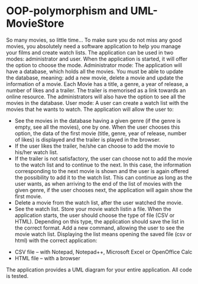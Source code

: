 # OOP-polymorphism and UML-MovieStore

So many movies, so little time… To make sure you do not miss any good movies, you absolutely need a
software application to help you manage your films and create watch lists. The application can be used
in two modes: administrator and user. When the application is started, it will offer the option to choose
the mode.
Administrator mode: The application will have a database, which holds all the movies. You must be
able to update the database, meaning: add a new movie, delete a movie and update the information of
a movie. Each Movie has a title, a genre, a year of release, a number of likes and a trailer. The trailer is
memorised as a link towards an online resource. The administrators will also have the option to see all
the movies in the database.
User mode: A user can create a watch list with the movies that he wants to watch. The application will
allow the user to:

- See the movies in the database having a given genre (if the genre is empty, see all the
movies), one by one. When the user chooses this option, the data of the first movie (title,
genre, year of release, number of likes) is displayed and the trailer is played in the browser.
- If the user likes the trailer, he/she can choose to add the movie to his/her watch list.
- If the trailer is not satisfactory, the user can choose not to add the movie to the watch list
and to continue to the next. In this case, the information corresponding to the next movie is
shown and the user is again offered the possibility to add it to the watch list. This can
continue as long as the user wants, as when arriving to the end of the list of movies with the
given genre, if the user chooses next, the application will again show the first movie.
- Delete a movie from the watch list, after the user watched the movie.
- See the watch list.  Store your movie watch listin a file. When the application starts, the user should choose the type of file (CSV or HTML). Depending on this type, the application should save the list in the correct format. Add a new command, allowing the user to see the movie watch list.
Displaying the list means opening the saved file (csv or html) with the correct application:
* CSV file – with Notepad, Notepad++, Microsoft Excel or OpenOffice Calc
* HTML file – with a browser


The application provides a UML diagram for your entire application.
All code is tested.
